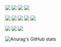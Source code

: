 <!--
**seilylook/seilylook** is a ✨ _special_ ✨ repository because its `README.md` (this file) appears on your GitHub profile.

Here are some ideas to get you started:

- 🔭 I’m currently working on ...
- 🌱 I’m currently learning ...
- 👯 I’m looking to collaborate on ...
- 🤔 I’m looking for help with ...
- 💬 Ask me about ...
- 📫 How to reach me: ...
- 😄 Pronouns: ...
- ⚡ Fun fact: ...

뱃지 구하는 사이트
https://simpleicons.org/?q=gitio
-->

<img src="https://img.shields.io/badge/Python-3776AB?style=flat-square&logo=Python&logoColor=white"/></a>
<img src="https://img.shields.io/badge/Scala-DC322F?style=flat-square&logo=Scala&logoColor=white"/></a>
<img src="https://img.shields.io/badge/TypeScript-3178C6?style=flat-square&logo=TypeScript&logoColor=white"/></a>
<img src="https://img.shields.io/badge/Dart-0175C2?style=flat-square&logo=Dart&logoColor=white"/></a>

<img src="https://img.shields.io/badge/Spark-E25A1C?style=flat-square&logo=apachespark&logoColor=white"/></a>
<img src="https://img.shields.io/badge/Kafka-231F20?style=flat-square&logo=apachekafka&logoColor=white"/></a>
<img src="https://img.shields.io/badge/React-61DAFB?style=flat-square&logo=React&logoColor=white"/></a>
<img src="https://img.shields.io/badge/NestJS-E0234E?style=flat-square&logo=NestJS&logoColor=white"/></a>
<img src="https://img.shields.io/badge/Flutter-02569B?style=flat-square&logo=Flutter&logoColor=white"/></a>

<img src="https://img.shields.io/badge/Airflow-017CEE?style=flat-square&logo=apacheairflow&logoColor=white"/></a>
<img src="https://img.shields.io/badge/Docker-2496ED?style=flat-square&logo=Docker&logoColor=white"/></a>
<img src="https://img.shields.io/badge/kubernetes-326CE5?style=flat-square&logo=kubernetes&logoColor=white"/></a>

<!--
<a href="https://puddle-walkover-436.notion.site/javascript-ad5246c131fe41d1bb73a213498ad14f"><img src="https://img.shields.io/badge/Vlog-white?style=flat-square&logo=Notion&logoColor=black&link=https://puddle-walkover-436.notion.site/javascript-ad5246c131fe41d1bb73a213498ad14f"/></a>
-->

![Anurag's GitHub stats](https://github-readme-stats.vercel.app/api?username=seilylook&show_icons=true&theme=dark)
